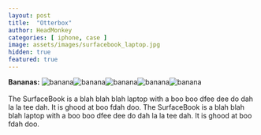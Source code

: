 ```yaml
---
layout: post
title:  "Otterbox"
author: HeadMonkey
categories: [ iphone, case ]
image: assets/images/surfacebook_laptop.jpg
hidden: true
featured: true
---
```

**Bananas:** ![banana]({{site.baseurl}}/assets/images/banana.png)![banana]({{site.baseurl}}/assets/images/banana.png)![banana]({{site.baseurl}}/assets/images/banana.png)![banana]({{site.baseurl}}/assets/images/banana.png)![banana]({{site.baseurl}}/assets/images/half-banana.png)<br><br>The SurfaceBook is a blah blah blah laptop with a boo boo dfee dee do dah la la tee dah.  It is ghood at boo fdah doo. The SurfaceBook is a blah blah blah laptop with a boo boo dfee dee do dah la la tee dah.  It is ghood at boo fdah doo.

